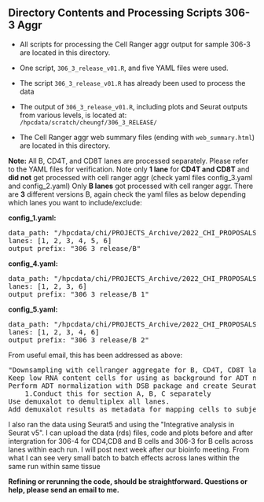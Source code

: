 
## Directory Contents and Processing Scripts 306-3 Aggr

- All scripts for processing the Cell Ranger aggr output for sample 306-3 are located in this directory.
- One script, `306_3_release_v01.R`, and five YAML files were used.
- The script `306_3_release_v01.R` has already been used to process the data

- The output of `306_3_release_v01.R`, including plots and Seurat outputs from various levels, is located at:  
  `/hpcdata/scratch/cheungf/306_3_RELEASE/`
- The Cell Ranger aggr web summary files (ending with `web_summary.html`) are located in this directory.


**Note:** 
All B, CD4T, and CD8T lanes are processed separately. Please refer to the YAML files for verification.
Note only **1 lane** for **CD4T and CD8T** and **did not** get processed with cell ranger aggr (check yaml files config_3.yaml and config_2.yaml)
Only **B lanes** got processed with cell ranger aggr. There are **3** different versions B, again check the yaml files as below depending which lanes you want to include/exclude:

**config_1.yaml:**
<PRE>
data_path: "/hpcdata/chi/PROJECTS_Archive/2022_CHI_PROPOSALS/Manthiram_Covid-tonsil_CHI-306/NEW_DATA_9_sept_2023/230908_A00941_1368_AHKVGVDSX2/RUN_23_306_3/RUN/NEW2_3AGGR/outs/count/filtered_feature_bc_matrix.h5"
lanes: [1, 2, 3, 4, 5, 6]
output_prefix: "306_3_release/B"
</PRE>
**config_4.yaml:**
<PRE>
data_path: "/hpcdata/chi/PROJECTS_Archive/2022_CHI_PROPOSALS/Manthiram_Covid-tonsil_CHI-306/NEW_DATA_9_sept_2023/230908_A00941_1368_AHKVGVDSX2/RUN_23_306_3/RUN/NEW2_1AGGR/outs/count/filtered_feature_bc_matrix.h5"
lanes: [1, 2, 3, 6]
output_prefix: "306_3_release/B_1"
</PRE>
**config_5.yaml:**
<PRE>
data_path: "/hpcdata/chi/PROJECTS_Archive/2022_CHI_PROPOSALS/Manthiram_Covid-tonsil_CHI-306/NEW_DATA_9_sept_2023/230908_A00941_1368_AHKVGVDSX2/RUN_23_306_3/RUN/NEW2_2AGGR/outs/count/filtered_feature_bc_matrix.h5"
lanes: [1, 2, 3, 4, 6]
output_prefix: "306_3_release/B_2"
</PRE>


From useful email, this has been addressed as above:

<PRE>
"Downsampling with cellranger aggregate for B, CD4T, CD8T lanes separately.
Keep low RNA content cells for using as background for ADT normalization.
Perform ADT normalization with DSB package and create Seurat object with filtered cells.
    1.Conduct this for section A, B, C separately
Use demuxalot to demultiplex all lanes.
Add demuxalot results as metadata for mapping cells to subjects."
</PRE>


I also ran the data using Seurat5 and using the "Integrative analysis in Seurat v5". I can upload the data (rds) files, code and plots before and after intergration for 306-4 for CD4,CD8 and B cells and 306-3 for B cells across lanes within each run. I will post next week after our bioinfo meeting. From what I can see very small batch to batch effects across lanes within the same run within same tissue

**Refining or rerunning the code, should be straightforward. Questions or help, please send an email to me.**
